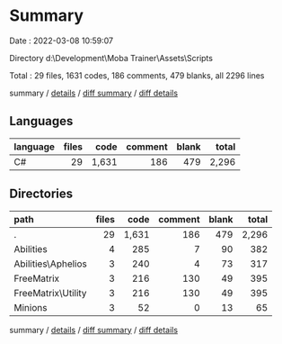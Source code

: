 # Summary

Date : 2022-03-08 10:59:07

Directory d:\Development\Moba Trainer\Assets\Scripts

Total : 29 files,  1631 codes, 186 comments, 479 blanks, all 2296 lines

summary / [details](details.md) / [diff summary](diff.md) / [diff details](diff-details.md)

## Languages
| language | files | code | comment | blank | total |
| :--- | ---: | ---: | ---: | ---: | ---: |
| C# | 29 | 1,631 | 186 | 479 | 2,296 |

## Directories
| path | files | code | comment | blank | total |
| :--- | ---: | ---: | ---: | ---: | ---: |
| . | 29 | 1,631 | 186 | 479 | 2,296 |
| Abilities | 4 | 285 | 7 | 90 | 382 |
| Abilities\Aphelios | 3 | 240 | 4 | 73 | 317 |
| FreeMatrix | 3 | 216 | 130 | 49 | 395 |
| FreeMatrix\Utility | 3 | 216 | 130 | 49 | 395 |
| Minions | 3 | 52 | 0 | 13 | 65 |

summary / [details](details.md) / [diff summary](diff.md) / [diff details](diff-details.md)
